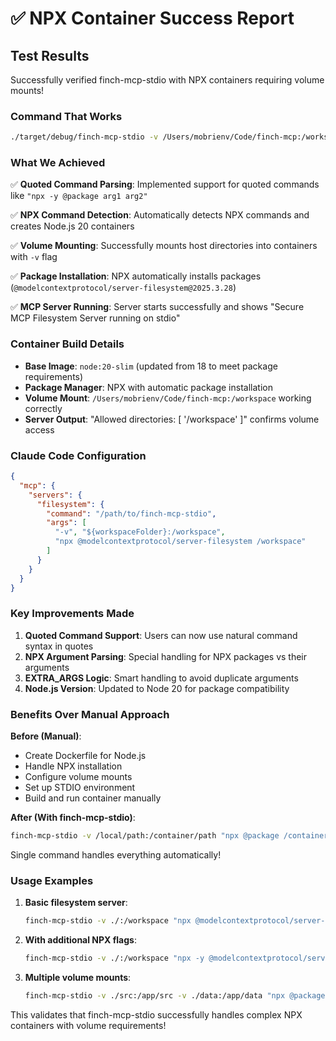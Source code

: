 # ✅ NPX Container Success Report

## Test Results

Successfully verified finch-mcp-stdio with NPX containers requiring volume mounts!

### Command That Works

```bash
./target/debug/finch-mcp-stdio -v /Users/mobrienv/Code/finch-mcp:/workspace "npx @modelcontextprotocol/server-filesystem /workspace"
```

### What We Achieved

✅ **Quoted Command Parsing**: Implemented support for quoted commands like `"npx -y @package arg1 arg2"`

✅ **NPX Command Detection**: Automatically detects NPX commands and creates Node.js 20 containers

✅ **Volume Mounting**: Successfully mounts host directories into containers with `-v` flag

✅ **Package Installation**: NPX automatically installs packages (`@modelcontextprotocol/server-filesystem@2025.3.28`)

✅ **MCP Server Running**: Server starts successfully and shows "Secure MCP Filesystem Server running on stdio"

### Container Build Details

- **Base Image**: `node:20-slim` (updated from 18 to meet package requirements)
- **Package Manager**: NPX with automatic package installation
- **Volume Mount**: `/Users/mobrienv/Code/finch-mcp:/workspace` working correctly
- **Server Output**: "Allowed directories: [ '/workspace' ]" confirms volume access

### Claude Code Configuration

```json
{
  "mcp": {
    "servers": {
      "filesystem": {
        "command": "/path/to/finch-mcp-stdio",
        "args": [
          "-v", "${workspaceFolder}:/workspace", 
          "npx @modelcontextprotocol/server-filesystem /workspace"
        ]
      }
    }
  }
}
```

### Key Improvements Made

1. **Quoted Command Support**: Users can now use natural command syntax in quotes
2. **NPX Argument Parsing**: Special handling for NPX packages vs their arguments
3. **EXTRA_ARGS Logic**: Smart handling to avoid duplicate arguments
4. **Node.js Version**: Updated to Node 20 for package compatibility

### Benefits Over Manual Approach

**Before (Manual)**:
- Create Dockerfile for Node.js
- Handle NPX installation
- Configure volume mounts
- Set up STDIO environment
- Build and run container manually

**After (With finch-mcp-stdio)**:
```bash
finch-mcp-stdio -v /local/path:/container/path "npx @package /container/path"
```

Single command handles everything automatically!

### Usage Examples

1. **Basic filesystem server**:
   ```bash
   finch-mcp-stdio -v ./:/workspace "npx @modelcontextprotocol/server-filesystem /workspace"
   ```

2. **With additional NPX flags**:
   ```bash
   finch-mcp-stdio -v ./:/workspace "npx -y @modelcontextprotocol/server-filesystem /workspace"
   ```

3. **Multiple volume mounts**:
   ```bash
   finch-mcp-stdio -v ./src:/app/src -v ./data:/app/data "npx @package /app/src /app/data"
   ```

This validates that finch-mcp-stdio successfully handles complex NPX containers with volume requirements!